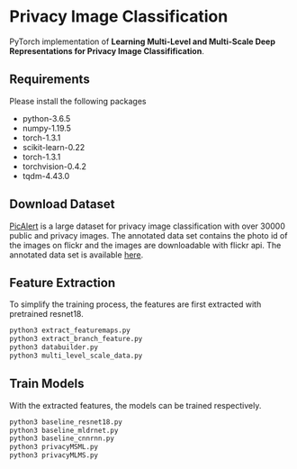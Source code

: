 # Privacy Image Classification
PyTorch implementation of **Learning Multi-Level and Multi-Scale Deep Representations for Privacy Image Classifification**.

## Requirements
Please install the following packages
- python-3.6.5
- numpy-1.19.5
- torch-1.3.1
- scikit-learn-0.22
- torch-1.3.1
- torchvision-0.4.2
- tqdm-4.43.0

## Download Dataset

[PicAlert](http://l3s.de/picalert/) is a large dataset for privacy image classification with over 30000 public and privacy images. The annotated data set contains the photo id of the images on flickr and the images are downloadable with flickr api. The annotated data set is available [here](http://l3s.de/picalert/cleaned.zip).

## Feature Extraction

To simplify the training process, the features are first extracted with pretrained resnet18. 

```sh
python3 extract_featuremaps.py
python3 extract_branch_feature.py
python3 databuilder.py
python3 multi_level_scale_data.py
```

## Train Models

With the extracted features, the models can be trained respectively.

```sh
python3 baseline_resnet18.py
python3 baseline_mldrnet.py
python3 baseline_cnnrnn.py
python3 privacyMSML.py
python3 privacyMLMS.py
```

